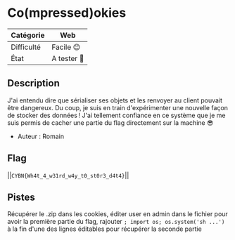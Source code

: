 # Co(mpressed)okies

| Catégorie  | Web |
|------------|-----------|
| Difficulté | Facile 😊  |
| État       | A tester 🎯 |

## Description

J'ai entendu dire que sérialiser ses objets et les renvoyer au client pouvait être dangereux. Du coup, je suis en train d'expérimenter une nouvelle façon de stocker des données ! J'ai tellement confiance en ce système que je me suis permis de cacher une partie du flag directement sur la machine 😎

- Auteur : Romain

## Flag
||`CYBN{Wh4t_4_w31rd_w4y_t0_st0r3_d4t4}`||

## Pistes
Récupérer le .zip dans les cookies, éditer user en admin dans le fichier pour avoir la première partie du flag, rajouter `; import os; os.system('sh ...')` à la fin d'une des lignes éditables pour récupérer la seconde partie
